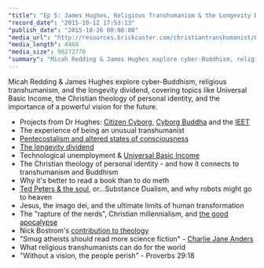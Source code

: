 ```yaml
---
"title": "Ep 5: James Hughes, Religious Transhumanism & the Longevity Dividend"
"record_date": "2015-10-12 17:53:13"
"publish_date": "2015-10-26 00:00:00"
"media_url": "http://resources.brickcaster.com/christiantranshumanist/005_james_hughes.mp3"
"media_length": 4460
"media_size": 90272770
"summary": "Micah Redding & James Hughes explore cyber-Buddhism, religious transhumanism, and the longevity dividend, covering topics like Universal Basic Income, the Christian theology of personal identity, and the importance of a powerful vision for the future."
---
```


Micah Redding & James Hughes explore cyber-Buddhism, religious transhumanism, and the longevity dividend, covering topics like Universal Basic Income, the Christian theology of personal identity, and the importance of a powerful vision for the future.

- Projects from Dr Hughes: [Citizen Cyborg](http://ieet.org/index.php/IEET/citcyb/), [Cyborg Buddha](http://ieet.org/index.php/IEET/cyborgbuddha) and the [IEET](http://ieet.org/)
- The experience of being an unusual transhumanist
- [Pentecostalism and altered states of consciousness](http://ieet.org/archive/1983-BA-thesis.pdf)
- [The longevity dividend](http://ieet.org/index.php/tpwiki/Longevity_dividend)
- Technological unemployment & [Universal Basic Income](http://io9.com/how-universal-basic-income-will-save-us-from-the-robot-1653303459)
- The Christian theology of personal identity - and how it connects to transhumanism and Buddhism
- Why it's better to read a book than to do meth
- [Ted Peters & the soul](http://www.plts.edu/docs/ite_models_soul.pdf), or...Substance Dualism, and why robots might go to heaven
- Jesus, the imago dei, and the ultimate limits of human transformation
- The "rapture of the nerds", Christian millennialism, and [the good apocalypse](http://micahredding.com/blog/2013/04/21/better-apocalypse)
- Nick Bostrom's [contribution to theology](http://www.simulation-argument.com/)
- "Smug atheists should read more science fiction" - [Charlie Jane Anders](http://io9.com/about)
- What religious transhumanists can do for the world
- "Without a vision, the people perish" - Proverbs 29:18
